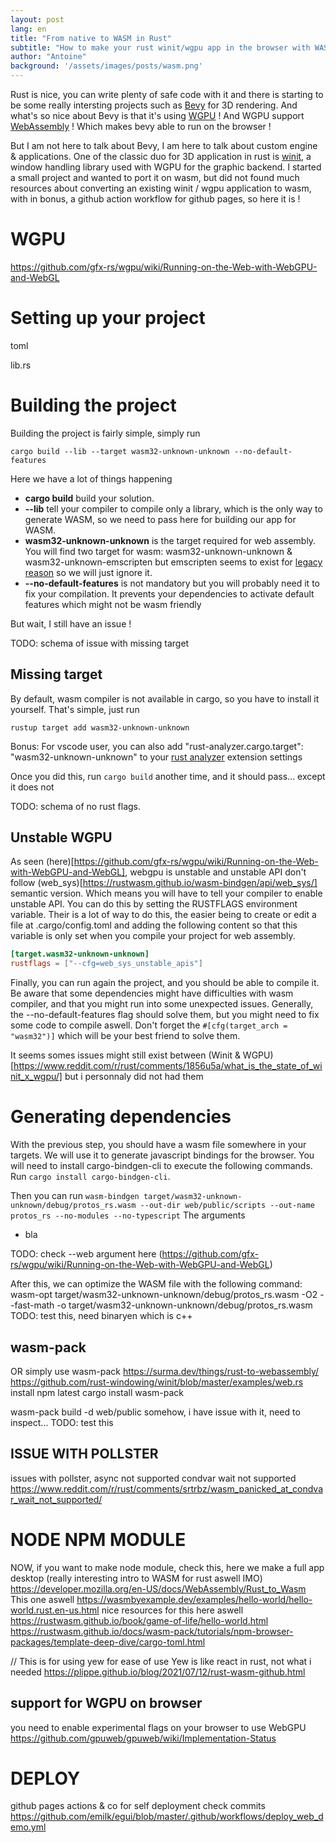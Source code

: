 ```yaml
---
layout: post
lang: en
title: "From native to WASM in Rust"
subtitle: "How to make your rust winit/wgpu app in the browser with WASM."
author: "Antoine"
background: '/assets/images/posts/wasm.png'
---
```


Rust is nice, you can write plenty of safe code with it and there is starting to be some really intersting projects such as [Bevy](https://bevyengine.org/) for 3D rendering. And what's so nice about Bevy is that it's using [WGPU](https://wgpu.rs/) ! And WGPU support [WebAssembly](https://webassembly.org/) ! Which makes bevy able to run on the browser !

But I am not here to talk about Bevy, I am here to talk about custom engine & applications. One of the classic duo for 3D application in rust is [winit](https://github.com/rust-windowing/winit), a window handling library used with WGPU for the graphic backend. I started a small project and wanted to port it on wasm, but did not found much resources about converting an existing winit / wgpu application to wasm, with in bonus, a github action workflow for github pages, so here it is !

# WGPU
https://github.com/gfx-rs/wgpu/wiki/Running-on-the-Web-with-WebGPU-and-WebGL


# Setting up your project

toml

lib.rs

# Building the project

Building the project is fairly simple, simply run

`cargo build --lib --target wasm32-unknown-unknown --no-default-features`

Here we have a lot of things happening
- **cargo build** build your solution.
- **--lib** tell your compiler to compile only a library, which is the only way to generate WASM, so we need to pass here for building our app for WASM.
- **wasm32-unknown-unknown** is the target required for web assembly. You will find two target for wasm: wasm32-unknown-unknown & wasm32-unknown-emscripten but emscripten seems to exist for [legacy reason](https://users.rust-lang.org/t/wasm-unknown-vs-emscripten/22997) so we will just ignore it.
- **--no-default-features** is not mandatory but you will probably need it to fix your compilation. It prevents your dependencies to activate default features which might not be wasm friendly

But wait, I still have an issue !

TODO: schema of issue with missing target

## Missing target
By default, wasm compiler is not available in cargo, so you have to install it yourself. That's simple, just run 

`rustup target add wasm32-unknown-unknown`


Bonus: For vscode user, you can also add "rust-analyzer.cargo.target": "wasm32-unknown-unknown" to your [rust analyzer](https://rust-analyzer.github.io/) extension settings

Once you did this, run `cargo build` another time, and it should pass... except it does not

TODO: schema of no rust flags.

## Unstable WGPU
As seen (here)[https://github.com/gfx-rs/wgpu/wiki/Running-on-the-Web-with-WebGPU-and-WebGL], webgpu is unstable and unstable API don't follow (web_sys)[https://rustwasm.github.io/wasm-bindgen/api/web_sys/] semantic version. Which means you will have to tell your compiler to enable unstable API. You can do this by setting the RUSTFLAGS environment variable. Their is a lot of way to do this, the easier being to create or edit a file at .cargo/config.toml and adding the following content so that this variable is only set when you compile your project for web assembly.

```toml
[target.wasm32-unknown-unknown]
rustflags = ["--cfg=web_sys_unstable_apis"]
```

Finally, you can run again the project, and you should be able to compile it. Be aware that some dependencies might have difficulties with wasm compiler, and that you might run into some unexpected issues. Generally, the --no-default-features flag should solve them, but you might need to fix some code to compile aswell. Don't forget the `#[cfg(target_arch = "wasm32")]` which will be your best friend to solve them.

It seems somes issues might still exist between (Winit & WGPU)[https://www.reddit.com/r/rust/comments/1856u5a/what_is_the_state_of_winit_x_wgpu/] but i personnaly did not had them

# Generating dependencies

With the previous step, you should have a wasm file somewhere in your targets. We will use it to generate javascript bindings for the browser. You will need to install cargo-bindgen-cli to execute the following commands. Run `cargo install cargo-bindgen-cli`.

Then you can run 
`wasm-bindgen target/wasm32-unknown-unknown/debug/protos_rs.wasm --out-dir web/public/scripts --out-name protos_rs --no-modules --no-typescript` 
The arguments
- bla

TODO: check --web argument here (https://github.com/gfx-rs/wgpu/wiki/Running-on-the-Web-with-WebGPU-and-WebGL)

After this, we can optimize the WASM file with the following command:
wasm-opt target/wasm32-unknown-unknown/debug/protos_rs.wasm -O2 --fast-math -o target/wasm32-unknown-unknown/debug/protos_rs.wasm
TODO: test this, need binaryen which is c++

## wasm-pack
OR simply use wasm-pack
https://surma.dev/things/rust-to-webassembly/
https://github.com/rust-windowing/winit/blob/master/examples/web.rs
install npm latest
cargo install wasm-pack

wasm-pack build -d web/public
somehow, i have issue with it, need to inspect...
TODO: test this

## ISSUE WITH POLLSTER
issues with pollster, async not supported
condvar wait not supported
https://www.reddit.com/r/rust/comments/srtrbz/wasm_panicked_at_condvar_wait_not_supported/

# NODE NPM MODULE
NOW, if you want to make node module, check this, here we make a full app desktop (really interesting intro to WASM for rust aswell IMO)
https://developer.mozilla.org/en-US/docs/WebAssembly/Rust_to_Wasm
This one aswell
https://wasmbyexample.dev/examples/hello-world/hello-world.rust.en-us.html
nice resources for this here aswell
https://rustwasm.github.io/book/game-of-life/hello-world.html
https://rustwasm.github.io/docs/wasm-pack/tutorials/npm-browser-packages/template-deep-dive/cargo-toml.html

// This is for using yew for ease of use 
Yew is like react in rust, not what i needed
https://plippe.github.io/blog/2021/07/12/rust-wasm-github.html

## support for WGPU on browser
you need to enable experimental flags on your browser to use WebGPU 
https://github.com/gpuweb/gpuweb/wiki/Implementation-Status


# DEPLOY
github pages actions & co for self deployment
check commits
https://github.com/emilk/egui/blob/master/.github/workflows/deploy_web_demo.yml
